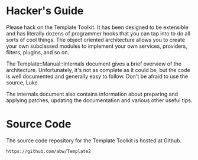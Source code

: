 
# Hacker's Guide

Please hack on the Template Toolkit.  It has been designed to be
extensible and has literally dozens of programmer hooks that you can
tap into to do all sorts of cool things.  The object oriented
architecture allows you to create your own subclassed modules to
implement your own services, providers, filters, plugins, and so on.

The Template::Manual::Internals document gives a brief overview of the
architecture.  Unfortunately, it's not as complete as it could be,
but the code is well documented and generally easy to follow.  Don't
be afraid to use the source, Luke.

The internals document also contains information about preparing and
applying patches, updating the documentation and various other
useful tips.

# Source Code

The source code repository for the Template Toolkit is hosted at Github.

    https://github.com/abw/Template2

